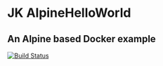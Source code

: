 # JK AlpineHelloWorld
## An Alpine based Docker example

[![Build Status](https://jenkins.joelkoussawo.me/buildStatus/icon?job=alpinehelloworld-deploy)](https://jenkins.joelkoussawo.me/job/alpinehelloworld-deploy/)
